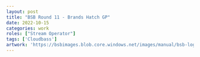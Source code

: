 ```yaml
---
layout: post
title: "BSB Round 11 - Brands Hatch GP"
date: 2022-10-15
categories: work
roles: ["Stream Operator"]
tags: ['Cloudbass']
artwork: 'https://bsbimages.blob.core.windows.net/images/manual/bsb-logo.png'
---
```

